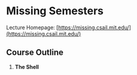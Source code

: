 # Missing Semesters

Lecture Homepage: [https://missing.csail.mit.edu/](https://missing.csail.mit.edu/)

## Course Outline

1. **The Shell**